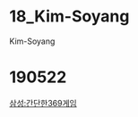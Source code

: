 # 18_Kim-Soyang
Kim-Soyang

# 190522
[삼성:간단한369게임](https://github.com/haileykim1/Algorithm-Problem/blob/master/190522/369%EA%B2%8C%EC%9E%84.cpp)
